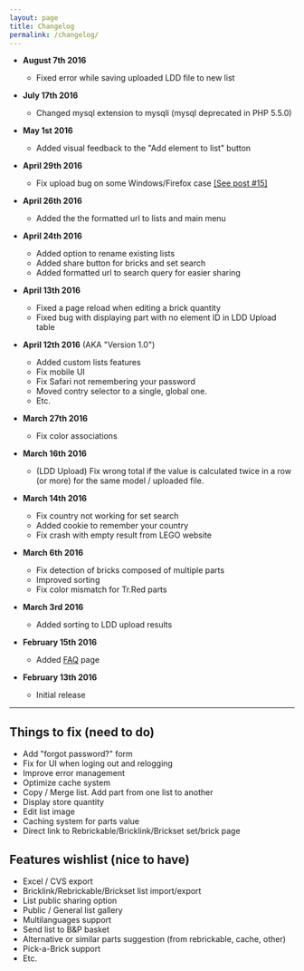 ```yaml
---
layout: page
title: Changelog
permalink: /changelog/
---
```


* **August 7th 2016**
	* Fixed error while saving uploaded LDD file to new list

* **July 17th 2016**
	* Changed mysql extension to mysqli (mysql deprecated in PHP 5.5.0)

* **May 1st 2016**
	* Added visual feedback to the "Add element to list" button

* **April 29th 2016**
	* Fix upload bug on some Windows/Firefox case [[See post #15]](http://www.eurobricks.com/forum/index.php?showtopic=121587&#entry2543033)

* **April 26th 2016**
	* Added the the formatted url to lists and main menu

* **April 24th 2016**
	* Added option to rename existing lists
	* Added share button for bricks and set search
	* Added formatted url to search query for easier sharing

* **April 13th 2016**
	* Fixed a page reload when editing a brick quantity
	* Fixed bug with displaying part with no element ID in LDD Upload table

* **April 12th 2016** (AKA "Version 1.0")
	* Added custom lists features
	* Fix mobile UI
	* Fix Safari not remembering your password
	* Moved contry selector to a single, global one.
	* Etc.

* **March 27th 2016**
	* Fix color associations

* **March 16th 2016**
	* (LDD Upload) Fix wrong total if the value is calculated twice in a row (or more) for the same model / uploaded file.

* **March 14th 2016**
	* Fix country not working for set search
	* Added cookie to remember your country
	* Fix crash with empty result from LEGO website

* **March 6th 2016**
	* Fix detection of bricks composed of multiple parts
	* Improved sorting
	* Fix color mismatch for Tr.Red parts

* **March 3rd 2016**
	* Added sorting to LDD upload results

* **February 15th 2016**
	* Added [FAQ](/faq) page

* **February 13th 2016**
	* Initial release

***

## Things to fix (need to do)
* Add "forgot password?" form
* Fix for UI when loging out and relogging
* Improve error management
* Optimize cache system
* Copy / Merge list. Add part from one list to another
* Display store quantity
* Edit list image
* Caching system for parts value
* Direct link to Rebrickable/Bricklink/Brickset set/brick page


## Features wishlist (nice to have)
* Excel / CVS export
* Bricklink/Rebrickable/Brickset list import/export
* List public sharing option
* Public / General list gallery
* Multilanguages support
* Send list to B&P basket
* Alternative or similar parts suggestion (from rebrickable, cache, other)
* Pick-a-Brick support
* Etc.
